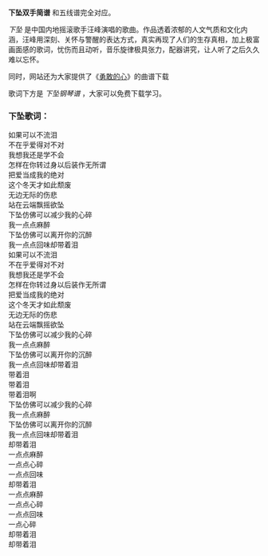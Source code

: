 

**下坠双手简谱** 和五线谱完全对应。

_下坠_
是中国内地摇滚歌手汪峰演唱的歌曲。作品透着浓郁的人文气质和文化内涵，汪峰用深刻、关怀与警醒的表达方式，真实再现了人们的生存真相，加上极富画面感的歌词，忧伤而且动听，音乐旋律极具张力，配器讲究，让人听了之后久久难以忘怀。

同时，网站还为大家提供了《[勇敢的心](Music-6618-勇敢的心-西游记之大圣归来BGM.html "勇敢的心")》的曲谱下载

歌词下方是 _下坠钢琴谱_ ，大家可以免费下载学习。

### 下坠歌词：

如果可以不流泪  
不在乎爱得对不对  
我想我还是学不会  
怎样在你转过身以后装作无所谓  
把爱当成我的绝对  
这个冬天才如此颓废  
无边无际的伤悲  
站在云端飘摇欲坠  
下坠仿佛可以减少我的心碎  
我一点点麻醉  
下坠仿佛可以离开你的沉醉  
我一点点回味却带着泪  
如果可以不流泪  
不在乎爱得对不对  
我想我还是学不会  
怎样在你转过身以后装作无所谓  
把爱当成我的绝对  
这个冬天才如此颓废  
无边无际的伤悲  
站在云端飘摇欲坠  
下坠仿佛可以减少我的心碎  
我一点点麻醉  
下坠仿佛可以离开你的沉醉  
我一点点回味却带着泪  
带着泪  
带着泪  
带着泪啊  
下坠仿佛可以减少我的心碎  
我一点点麻醉  
下坠仿佛可以离开你的沉醉  
我一点点回味却带着泪  
却带着泪  
一点点麻醉  
一点点心碎  
一点点回味  
却带着泪  
一点点麻醉  
一点点心碎  
一点点回味  
一点心碎  
却带着泪  
却带着泪

